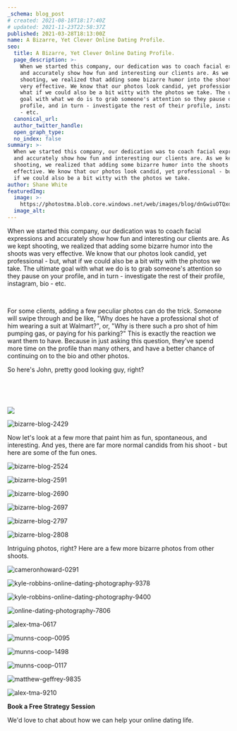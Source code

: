 ```yaml
---
_schema: blog_post
# created: 2021-08-18T18:17:40Z
# updated: 2021-11-23T22:58:37Z
published: 2021-03-28T18:13:00Z
name: A Bizarre, Yet Clever Online Dating Profile.
seo:
  title: A Bizarre, Yet Clever Online Dating Profile.
  page_description: >-
    When we started this company, our dedication was to coach facial expressions
    and accurately show how fun and interesting our clients are. As we kept
    shooting, we realized that adding some bizarre humor into the shoots was
    very effective. We know that our photos look candid, yet professional - but,
    what if we could also be a bit witty with the photos we take. The ultimate
    goal with what we do is to grab someone's attention so they pause on your
    profile, and in turn - investigate the rest of their profile, instagram, bio
    - etc.
  canonical_url:
  author_twitter_handle:
  open_graph_type:
  no_index: false
summary: >-
  When we started this company, our dedication was to coach facial expressions
  and accurately show how fun and interesting our clients are. As we kept
  shooting, we realized that adding some bizarre humor into the shoots was very
  effective. We know that our photos look candid, yet professional - but, what
  if we could also be a bit witty with the photos we take.
author: Shane White
featuredImg:
  image: >-
    https://photostma.blob.core.windows.net/web/images/blog/dnGwiuOTQxql2irsYF1O.jpg
  image_alt:
---
```


When we started this company, our dedication was to coach facial expressions and accurately show how fun and interesting our clients are. As we kept shooting, we realized that adding some bizarre humor into the shoots was very effective. We know that our photos look candid, yet professional - but, what if we could also be a bit witty with the photos we take. The ultimate goal with what we do is to grab someone's attention so they pause on your profile, and in turn - investigate the rest of their profile, instagram, bio - etc.

&nbsp;

For some clients, adding a few peculiar photos can do the trick. Someone will swipe through and be like, "Why does he have a professional shot of him wearing a suit at Walmart?", or, "Why is there such a pro shot of him pumping gas, or paying for his parking?" This is exactly the reaction we want them to have. Because in just asking this question, they've spend more time on the profile than many others, and have a better chance of continuing on to the bio and other photos.

So here's John, pretty good looking guy, right?

&nbsp;

&nbsp;

![](/marketing/b99cc0ff985961cb67fa93205962d801-large.jpg)

![bizarre-blog-2429](https://images.ctfassets.net/9e33rgnm1y4m/23LpapTLDgXYvQZsKIs4Hr/2d4fe3c29c99a04499ff2153af26a092/bizarre-blog-2429.jpg)

Now let's look at a few more that paint him as fun, spontaneous, and interesting. And yes, there are far more normal candids from his shoot - but here are some of the fun ones.

![bizarre-blog-2524](https://images.ctfassets.net/9e33rgnm1y4m/7KQgOmO5VagwIims6bsk8J/54b2b802e4048cf15a98e626613517e9/bizarre-blog-2524.jpg)

![bizarre-blog-2591](https://images.ctfassets.net/9e33rgnm1y4m/3NGNen1lcRw6cqEnW7jxMM/3f186f3b04d17136261ba61017e56792/bizarre-blog-2591.jpg)

![bizarre-blog-2690](https://images.ctfassets.net/9e33rgnm1y4m/3N6Mqx7QJMEqh45SQOPpx2/ff1eae69e90e450eb7f847e4d19aa922/bizarre-blog-2690.jpg)

![bizarre-blog-2697](https://images.ctfassets.net/9e33rgnm1y4m/3btgLLvgN0NHqcz1lfakum/2b633e63a5ad00ac96631c901458b72c/bizarre-blog-2697.jpg)

![bizarre-blog-2797](https://images.ctfassets.net/9e33rgnm1y4m/2Q23vkCD5UwWaLAdKbrQXa/d531a8c9a43b3356abb05a829c07dbf1/bizarre-blog-2797.jpg)

![bizarre-blog-2808](https://images.ctfassets.net/9e33rgnm1y4m/4IsO5TUWylLxuCGYgJOS1I/c5055ffb43ef8caec35b69b6be38f49a/bizarre-blog-2808.jpg)

Intriguing photos, right? Here are a few more bizarre photos from other shoots.

![cameronhoward-0291](https://images.ctfassets.net/9e33rgnm1y4m/7ixWEPaPBXL2LcZ9o1TFGR/e8ad54457b6d2c92efcdc59db028d2af/cameronhoward-0291.jpg)

![kyle-robbins-online-dating-photography-9378](https://images.ctfassets.net/9e33rgnm1y4m/71NM0tVr7rTXygv2rSGrt6/9c73193d7277062870c693ccc3143874/kyle-robbins-online-dating-photography-9378.jpg)

![kyle-robbins-online-dating-photography-9400](https://images.ctfassets.net/9e33rgnm1y4m/569G9rVjsVaqiq7ZxGGa4g/c113de315de2635c67b3cec6434e745d/kyle-robbins-online-dating-photography-9400.jpg)

![online-dating-photography-7806](https://images.ctfassets.net/9e33rgnm1y4m/4f7jldkkOhDmqKYFgKUiFT/436fc5009103ac54294216f55f8020ba/online-dating-photography-7806.jpg)

![alex-tma-0617](https://images.ctfassets.net/9e33rgnm1y4m/8trM1xwJt1EtOvTisinDG/87d7927d43bbad8229b89df8e3f395a0/alex-tma-0617.jpg)

![munns-coop-0095](https://images.ctfassets.net/9e33rgnm1y4m/220MhLsnHoPcKurGMQhYpM/802edeabe8618f38c4092647eb6a9538/munns-coop-0095.jpg)

![munns-coop-1498](https://images.ctfassets.net/9e33rgnm1y4m/2pP75M0QWeetVORIRtQcBm/ef312020b8203aec6c0a2a75c96f890b/munns-coop-1498.jpg)

![munns-coop-0117](https://images.ctfassets.net/9e33rgnm1y4m/6pXu8tPb3KLB6MlsmXeWax/2dda52244c9764e88d568155bcbcca97/munns-coop-0117.jpg)

![matthew-geffrey-9835](https://images.ctfassets.net/9e33rgnm1y4m/6jaqPnrEZTP8PpzMFJM3Ll/ff23fae8c4a84fc9f358877efb7f261c/matthew-geffrey-9835.jpg)

![alex-tma-9210](https://images.ctfassets.net/9e33rgnm1y4m/6H5HwKKrZRpeHRflElFaUm/2a434b35231993d78a21a4fb05ba0664/alex-tma-9210.jpg)

**Book a Free Strategy Session**

We'd love to chat about how we can help your online dating life.
